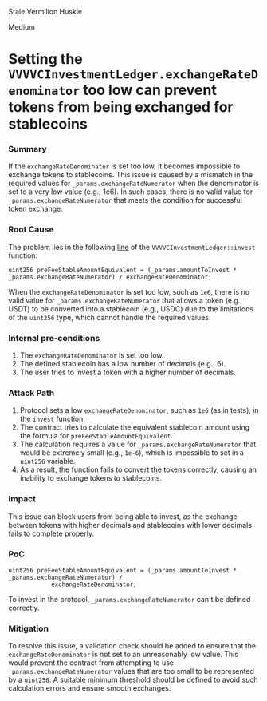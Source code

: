 Stale Vermilion Huskie

Medium

# Setting the `VVVVCInvestmentLedger.exchangeRateDenominator` too low can prevent tokens from being exchanged for stablecoins

### Summary

If the `exchangeRateDenominator` is set too low, it becomes impossible to exchange tokens to stablecoins. This issue is caused by a mismatch in the required values for `_params.exchangeRateNumerator` when the denominator is set to a very low value (e.g., 1e6). In such cases, there is no valid value for `_params.exchangeRateNumerator` that meets the condition for successful token exchange.

### Root Cause

The problem lies in the following [line](https://github.com/sherlock-audit/2024-11-vvv-exchange-update/blob/main/vvv-platform-smart-contracts/contracts/vc/VVVVCInvestmentLedger.sol#L165-L166) of the `VVVVCInvestmentLedger::invest` function:

```solidity
uint256 preFeeStableAmountEquivalent = (_params.amountToInvest * _params.exchangeRateNumerator) / exchangeRateDenominator;
```

When the `exchangeRateDenominator` is set too low, such as `1e6`, there is no valid value for `_params.exchangeRateNumerator` that allows a token (e.g., USDT) to be converted into a stablecoin (e.g., USDC) due to the limitations of the `uint256` type, which cannot handle the required values.

### Internal pre-conditions

1. The `exchangeRateDenominator` is set too low.  
2. The defined stablecoin has a low number of decimals (e.g., 6).  
3. The user tries to invest a token with a higher number of decimals.

### Attack Path

1. Protocol sets a low `exchangeRateDenominator`, such as `1e6` (as in tests), in the `invest` function.  
2. The contract tries to calculate the equivalent stablecoin amount using the formula for `preFeeStableAmountEquivalent`.  
3. The calculation requires a value for `_params.exchangeRateNumerator` that would be extremely small (e.g., `1e-6`), which is impossible to set in a `uint256` variable.  
4. As a result, the function fails to convert the tokens correctly, causing an inability to exchange tokens to stablecoins.

### Impact

This issue can block users from being able to invest, as the exchange between tokens with higher decimals and stablecoins with lower decimals fails to complete properly.

### PoC

```solidity
uint256 preFeeStableAmountEquivalent = (_params.amountToInvest * _params.exchangeRateNumerator) /
            exchangeRateDenominator;
```
To invest in the protocol, `_params.exchangeRateNumerator` can't be defined correctly.

### Mitigation

To resolve this issue, a validation check should be added to ensure that the `exchangeRateDenominator` is not set to an unreasonably low value. This would prevent the contract from attempting to use `_params.exchangeRateNumerator` values that are too small to be represented by a `uint256`. A suitable minimum threshold should be defined to avoid such calculation errors and ensure smooth exchanges.